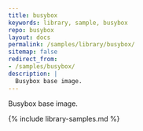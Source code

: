 ```yaml
---
title: busybox
keywords: library, sample, busybox
repo: busybox
layout: docs
permalink: /samples/library/busybox/
sitemap: false
redirect_from:
- /samples/busybox/
description: |
  Busybox base image.
---
```


Busybox base image.


{% include library-samples.md %}
